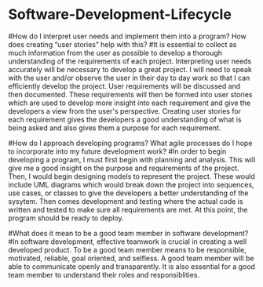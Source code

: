 # Software-Development-Lifecycle
#How do I interpret user needs and implement them into a program? How does creating “user stories” help with this?
#It is essential to collect as much information from the user as possible to develop a thorough understanding of the requirements of each project. Interpreting user needs accurately will be necessary to develop a great project. I will need to speak with the user and/or observe the user in their day to day work so that I can efficiently develop the project. User requirements will be discussed and then documented. These requirements will then be formed into user stories which are used to develop more insight into each requirement and give the developers a view from the user's perspective. Creating user stories for each requirement gives the developers a good understanding of what is being asked and also gives them a purpose for each requirement. 

#How do I approach developing programs? What agile processes do I hope to incorporate into my future development work?
#In order to begin developing a program, I must first begin with planning and analysis. This will give me a good insight on the purpose and requirements of the project. Then, I would begin designing models to represent the project. These would include UML diagrams which would break down the project into sequences, use cases, or classes to give the developers a better understanding of the sysytem. Then comes development and testing where the actual code is written and tested to make sure all requirements are met. At this point, the program should be ready to deploy. 

#What does it mean to be a good team member in software development?
#In software development, effective teamwork is crucial in creating a well developed product. To be a good team member means to be responsible, motivated, reliable, goal oriented, and selfless. A good team member will be able to communicate openly and transparently. It is also essential for a good team member to understand their roles and responsiblities. 
